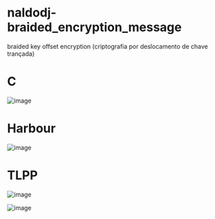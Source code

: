 # naldodj-braided_encryption_message
braided key offset encryption (criptografia por deslocamento de chave trançada)

# C
![image](https://github.com/user-attachments/assets/8157b3e7-3a52-426a-8e8d-03f63ebf2104)

# Harbour
![image](https://github.com/user-attachments/assets/56089a4b-ce6c-458e-918f-129e315ce53d)

# TLPP
![image](https://github.com/user-attachments/assets/496eb6fd-0655-4d5a-9cf5-2827ba56dd57)

![image](https://github.com/user-attachments/assets/2c335e6a-18a5-487d-acc6-44982389db18)








